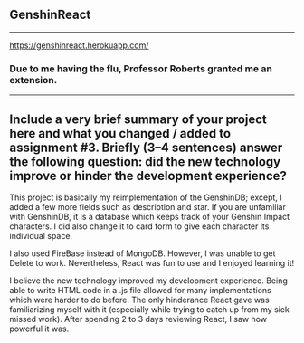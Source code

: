 ## GenshinReact
---
https://genshinreact.herokuapp.com/

### Due to me having the flu, Professor Roberts granted me an extension.
---

Include a very brief summary of your project here and what you changed / added to assignment #3. Briefly (3–4 sentences) answer the following question: did the new technology improve or hinder the development experience?
---

This project is basically my reimplementation of the GenshinDB; except, I added a few more fields such as description and star. If you are unfamiliar with GenshinDB, it is a database which keeps track of your Genshin Impact characters. I did also change it to card form to give each character its individual space.

I also used FireBase instead of MongoDB. However, I was unable to get Delete to work. Nevertheless, React was fun to use and I enjoyed learning it! 

I believe the new technology improved my development experience. Being able to write HTML code in a .js file allowed for many implementations which were harder to do before. The only hinderance React gave was familiarizing myself with it (especially while trying to catch up from my sick missed work). After spending 2 to 3 days reviewing React, I saw how powerful it was.


